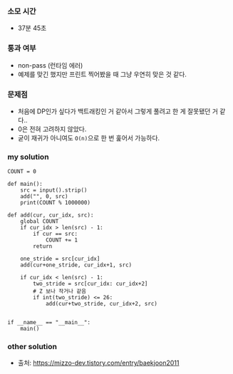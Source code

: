 ### 소모 시간
- 37분 45초

### 통과 여부
- non-pass (런타임 에러)
- 예제를 맞긴 했지만 프린트 찍어봤을 때 그냥 우연히 맞은 것 같다.

### 문제점
- 처음에 DP인가 싶다가 백트래킹인 거 같아서 그렇게 풀려고 한 게 잘못됐던 거 같다..
- 0은 전혀 고려하지 않았다.
- 굳이 재귀가 아니여도 `O(n)`으로 한 번 훑어서 가능하다.

### my solution
```
COUNT = 0

def main():
    src = input().strip()
    add("", 0, src)
    print(COUNT % 1000000)

def add(cur, cur_idx, src):
    global COUNT
    if cur_idx > len(src) - 1:
        if cur == src:
            COUNT += 1
        return

    one_stride = src[cur_idx]
    add(cur+one_stride, cur_idx+1, src)
    
    if cur_idx < len(src) - 1:
        two_stride = src[cur_idx: cur_idx+2]
        # Z 보나 작거나 같음
        if int(two_stride) <= 26:
            add(cur+two_stride, cur_idx+2, src)
    

if __name__ == "__main__":
    main()
```

### other solution
- 출처: https://mizzo-dev.tistory.com/entry/baekjoon2011
